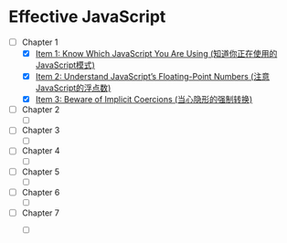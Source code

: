 # Effective JavaScript
+ [ ] Chapter 1
    - [x] [Item 1: Know Which JavaScript You Are Using (知道你正在使用的JavaScript模式)](chapter-1/know-which-javascript-you-are-using.md) 
    - [x] [Item 2: Understand JavaScript’s Floating-Point Numbers (注意JavaScript的浮点数)](chapter-1/understand-javascript’s-floating-point-numbers.md) 
    - [x] [Item 3: Beware of Implicit Coercions (当心隐形的强制转换)](chapter-1/beware-of-implicit-coercions.md) 
+ [ ] Chapter 2
    - [ ] []()    
+ [ ] Chapter 3
    - [ ] []()
+ [ ] Chapter 4
    - [ ] []()    
+ [ ] Chapter 5
    - [ ] []()
+ [ ] Chapter 6
    - [ ] []()    
+ [ ] Chapter 7
    - [ ] []()    
    
    
    
    
    
    
    
    
    
    
    